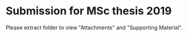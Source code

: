 # Submission for MSc thesis 2019

Please extract folder to view "Attachments" and "Supporting Material".
